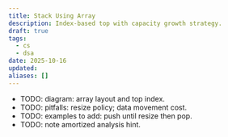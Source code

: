 ```yaml
---
title: Stack Using Array
description: Index-based top with capacity growth strategy.
draft: true
tags:
  - cs
  - dsa
date: 2025-10-16
updated:
aliases: []
---
```

- TODO: diagram: array layout and top index.
- TODO: pitfalls: resize policy; data movement cost.
- TODO: examples to add: push until resize then pop.
- TODO: note amortized analysis hint.
